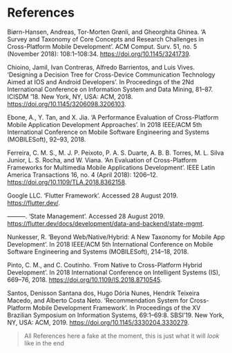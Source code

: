 # References 
Biørn-Hansen, Andreas, Tor-Morten Grønli, and Gheorghita Ghinea. ‘A Survey and Taxonomy of Core Concepts and Research Challenges in Cross-Platform Mobile Development’. ACM Comput. Surv. 51, no. 5 (November 2018): 108:1–108:34. https://doi.org/10.1145/3241739.

Chioino, Jamil, Ivan Contreras, Alfredo Barrientos, and Luis Vives. ‘Designing a Decision Tree for Cross-Device Communication Technology Aimed at IOS and Android Developers’. In Proceedings of the 2Nd International Conference on Information System and Data Mining, 81–87. ICISDM ’18. New York, NY, USA: ACM, 2018. https://doi.org/10.1145/3206098.3206103.

Ebone, A., Y. Tan, and X. Jia. ‘A Performance Evaluation of Cross-Platform Mobile Application Development Approaches’. In 2018 IEEE/ACM 5th International Conference on Mobile Software Engineering and Systems (MOBILESoft), 92–93, 2018.

Ferreira, C. M. S., M. J. P. Peixoto, P. A. S. Duarte, A. B. B. Torres, M. L. Silva Junior, L. S. Rocha, and W. Viana. ‘An Evaluation of Cross-Platform Frameworks for Multimedia Mobile Applications Development’. IEEE Latin America Transactions 16, no. 4 (April 2018): 1206–12. https://doi.org/10.1109/TLA.2018.8362158.

Google LLC. ‘Flutter Framework’. Accessed 28 August 2019. https://flutter.dev/.

———. ‘State Management’. Accessed 28 August 2019. https://flutter.dev/docs/development/data-and-backend/state-mgmt.

Nunkesser, R. ‘Beyond Web/Native/Hybrid: A New Taxonomy for Mobile App Development’. In 2018 IEEE/ACM 5th International Conference on Mobile Software Engineering and Systems (MOBILESoft), 214–18, 2018.

Pinto, C. M., and C. Coutinho. ‘From Native to Cross-Platform Hybrid Development’. In 2018 International Conference on Intelligent Systems (IS), 669–76, 2018. https://doi.org/10.1109/IS.2018.8710545.

Santos, Denisson Santana dos, Hugo Dória Nunes, Hendrik Teixeira Macedo, and Alberto Costa Neto. ‘Recommendation System for Cross-Platform Mobile Development Framework’. In Proceedings of the XV Brazilian Symposium on Information Systems, 69:1–69:8. SBSI’19. New York, NY, USA: ACM, 2019. https://doi.org/10.1145/3330204.3330279.

> All References here a fake at the moment, this is just what it will _look_ like in the end